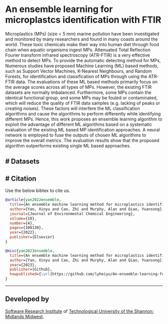 # An ensemble learning for microplastcs identification with FTIR

Microplastics (MPs) (size < 5 mm) marine pollution have been investigated and monitored by many researchers and found in many coasts around the world. These toxic chemicals make their way into human diet through food chain when aquatic organisms ingest MPs. Attenuated Total Reflection Fourier transform infrared spectroscopy (ATR-FTIR) is a very effective method to detect MPs. To provide the automatic detecting method for MPs, Numerous studies have proposed Machine Learning (ML) based methods, such as Support Vector Machines, K-Nearest Neighbours, and Random Forests, for identification and classification of MPs through using the ATR-FTIR data. The evaluations of these ML based methods primarily focus on the average scores across all types of MPs. However, the existing FTIR datasets are normally imbalanced. Furthermore, some MPs contain the identical functional group, and some MPs may be fouled or contaminated, which will reduce the quality of FTIR data samples (e.g. lacking of peaks or creating noises). These factors will interfere the ML classification algorithms and cause the algorithms to perform differently while identifying different MPs. Hence, this work proposes an ensemble learning algorithm to exploit the advantage of different ML algorithms based on a systematic evaluation of the existing ML based MP identification approaches. A neural network is employed to fuse the outputs of chosen ML algorithms to improve the overall metrics. The evaluation results show that the proposed algorithm outperforms existing single ML based approaches.


## # Datasets





## # Citation

Use the below bibtex to cite us.

```BibTeX
@article{yan2022ensemble,
  title={An ensemble machine learning method for microplastics identification with FTIR spectrum},
  author={Yan, Xinyu and Cao, Zhi and Murphy, Alan and Qiao, Yuansong},
  journal={Journal of Environmental Chemical Engineering},
  volume={10},
  number={4},
  pages={108130},
  year={2022},
  publisher={Elsevier}
}

@misc{yan2023ensemble,
  title={An ensemble machine learning method for microplastics identification with FTIR spectrums},
  author={Yan, Xinyu and Cao, Zhi and Murphy, Alan and Qiao, Yuansong},
  year={2023},
  publisher={Github},
  howpublished={\url{https://github.com/lyheiyu/An-ensemble-learning-for-microplastcs-identification-with-FTIR/}},
}

```
* * * * *

## Developed by

[Software Research Institute](https://sri.ait.ie/) of [Technological University of the Shannon: Midlands Midwest](https://tus.ie/).

